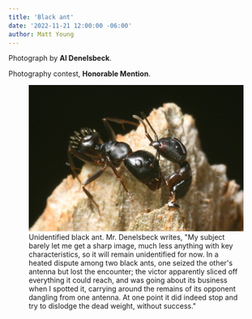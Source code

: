 ```yaml
---
title: 'Black ant'
date: '2022-11-21 12:00:00 -06:00'
author: Matt Young
---
```


Photograph by **Al Denelsbeck**.

Photography contest, **Honorable Mention**.

<figure>
<img src="/uploads/2022/Denelsbeck.Black_Ant.jpg" alt="Black ant"/>
<figcaption>Unidentified black ant. Mr. Denelsbeck writes, "My subject barely let me get a sharp image, much less anything with key characteristics, so it will remain unidentified for now. In a heated dispute among two black ants, one seized the other's antenna but lost the encounter; the victor apparently sliced off everything it could reach, and was going about its business when I spotted it, carrying around the remains of its opponent dangling from one antenna. At one point it did indeed stop and try to dislodge the dead weight, without success."
</figcaption>
</figure>
